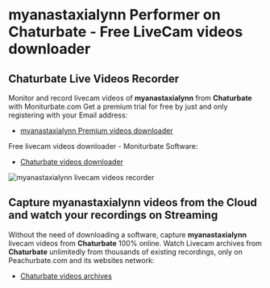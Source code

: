 # myanastaxialynn Performer on Chaturbate - Free LiveCam videos downloader

## Chaturbate Live Videos Recorder

Monitor and record livecam videos of **myanastaxialynn** from **Chaturbate** with Moniturbate.com
Get a premium trial for free by just and only registering with your Email address:
* [myanastaxialynn Premium videos downloader](https://moniturbate.com/request-demo-licence-key.html)

Free livecam videos downloader - Moniturbate Software:
* [Chaturbate videos downloader](https://moniturbate.com/moniturbate-download-software.html)

![myanastaxialynn livecam videos recorder](https://peachurnet.com/templates/moniturbate-software.png)


## Capture myanastaxialynn videos from the Cloud and watch your recordings on Streaming

Without the need of downloading a software, capture **myanastaxialynn** livecam videos from **Chaturbate** 100% online.
Watch Livecam archives from **Chaturbate** unlimitedly from thousands of existing recordings, only on Peachurbate.com and its websites network:
* [Chaturbate videos archives](https://peachurnet.com/)
